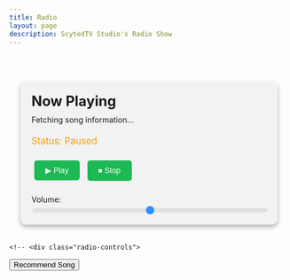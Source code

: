 ```yaml
---
title: Radio
layout: page
description: ScytedTV Studio's Radio Show
---
```


<style>
        .radio-container {
            max-width: 800px;
            margin: 0 auto;
            padding: 20px;
        }

        .radio-display {
            margin-top: 30px;
            padding: 20px;
            background:rgb(242, 242, 242);
            border-radius: 10px;
            box-shadow: 0 4px 8px rgba(0, 0, 0, 0.3);
        }

        .radio-display h2 {
            margin: 0;
            font-size: 1.8em;
        }

        .radio-display p {
            margin: 10px 0 20px;
            font-size: 1em;
        }

        .radio-status {
            font-size: 1.2em;
            margin-top: 10px;
            color: #f39c12;
        }

        .radio-controls {
            margin-top: 20px;
        }

        .radio-controls button {
            background-color: #1db954;
            color: #ffffff;
            border: none;
            padding: 10px 20px;
            font-size: 1em;
            cursor: pointer;
            border-radius: 5px;
            margin: 5px;
        }

        .radio-controls button:hover {
            background-color: #1aa34a;
        }

        .slider-container {
            margin-top: 20px;
        }

        .slider-container label {
            display: block;
            margin-bottom: 5px;
            font-size: 1em;
        }

        .slider-container input[type="range"] {
            width: 100%;
            appearance: none;
            height: 8px;
            border-radius: 5px;
            background: #ddd;
            outline: none;
            opacity: 0.8;
            transition: opacity 0.2s;
        }

        .slider-container input[type="range"]:hover {
            opacity: 1;
        }
    </style>
<body>
    <div class="radio-container">
        <div class="radio-display">
            <h2>Now Playing</h2>
            <p id="now-playing">Fetching song information...</p>
            <div class="radio-status" id="status">Status: Paused</div>
            <audio id="radio" preload="none"></audio>
            <div class="radio-controls">
                <button onclick="playRadio()">▶ Play</button>
                <button onclick="stopRadio()">⏹ Stop</button>
            </div>
            <div class="slider-container">
                <label for="volume">Volume:</label>
                <input id="volume" type="range" min="0" max="1" step="0.01" value="0.5" onchange="changeVolume(this.value)">
            </div>
        </div>
    </div>

    <!-- <div class="radio-controls">
<button onclick="playRadio()">Recommend Song</button>
    </div>
<br><br><br>
<!-- <iframe src="https://docs.google.com/forms/d/e/1FAIpQLSey214JQLgzEV9UFAV-98_WlKGoFJdzUdf2cKA0HZ2gZ9Bolw/viewform?embedded=true" width="100%" height="680" frameborder="0" marginheight="0" marginwidth="0">Loading…</iframe> -->

<script>
        const radio = document.getElementById('radio');
        const status = document.getElementById('status');
        const nowPlaying = document.getElementById('now-playing');
        const streamUrl = "https://assets.scyted.tv/stream";
        const apiUrl = "https://api.scyted.tv/v2/radio/current.json";
        const token = "f47b0ed4a54b5722186f8c03a9066ebd";

        radio.volume = 0.5;

        function playRadio() {
            if (!radio.src || radio.src !== streamUrl) {
                radio.src = streamUrl;
            }
            radio.play();
            status.textContent = "Status: Playing";
        }

        function stopRadio() {
            radio.pause();
            radio.src = "";
            status.textContent = "Status: Paused";
        }

        function changeVolume(value) {
            radio.volume = value;
        }

        async function fetchSongInfo() {
            try {
                const response = await fetch(apiUrl, {
                    headers: { Authorization: `Bearer ${token}` },
                });
                if (!response.ok) throw new Error("Failed to fetch song info.");
                const data = await response.json();

                if (data.title && data.artist) {
                    nowPlaying.innerHTML = `<strong>${data.title}</strong> by <strong>${data.artist}</strong>`;
                } else if (data.warning) {
                    nowPlaying.innerHTML = `<em>${data.warning}</em>`;
                } else {
                    nowPlaying.textContent = "";
                }
            } catch (error) {
                console.error("Error fetching song info:", error);
                nowPlaying.textContent = "Unable to fetch song information.";
            }
        }

        setInterval(fetchSongInfo, 15000);

        fetchSongInfo();
    </script>
</body>